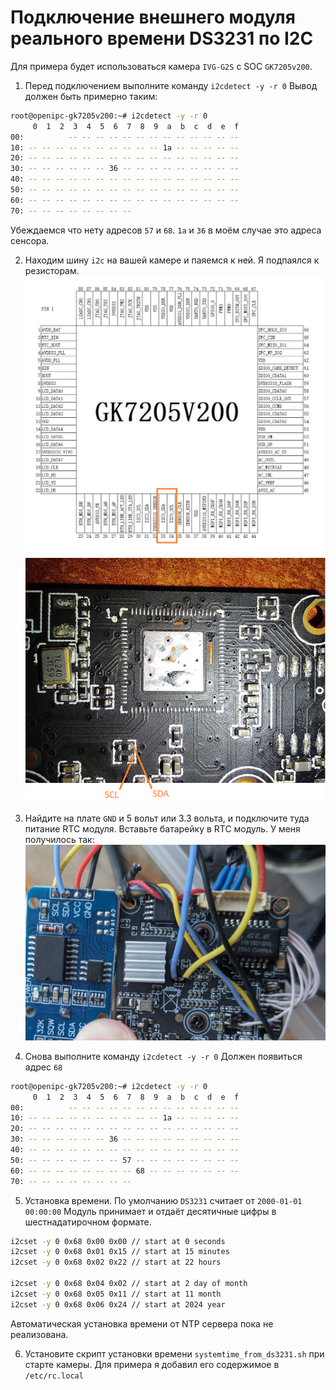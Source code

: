 # Подключение внешнего модуля реального времени DS3231 по I2C

Для примера будет использоваться камера `IVG-G2S` с SOC `GK7205v200`.

1. Перед подключением выполните команду `i2cdetect -y -r 0`
Вывод должен быть примерно таким:
```sh
root@openipc-gk7205v200:~# i2cdetect -y -r 0
     0  1  2  3  4  5  6  7  8  9  a  b  c  d  e  f
00:          -- -- -- -- -- -- -- -- -- -- -- -- --
10: -- -- -- -- -- -- -- -- -- -- 1a -- -- -- -- --
20: -- -- -- -- -- -- -- -- -- -- -- -- -- -- -- --
30: -- -- -- -- -- -- 36 -- -- -- -- -- -- -- -- --
40: -- -- -- -- -- -- -- -- -- -- -- -- -- -- -- --
50: -- -- -- -- -- -- -- -- -- -- -- -- -- -- -- --
60: -- -- -- -- -- -- -- -- -- -- -- -- -- -- -- --
70: -- -- -- -- -- -- -- --
```
Убеждаемся что нету адресов `57` и `68`. 
`1a` и `36` в моём случае это адреса сенсора.

2. Находим шину `i2c` на вашей камере и паяемся к ней.
Я подпаялся к резисторам.
![GK7205V200 SOC](img/image-1.png)
![I2C on IVG-G2S](img/image.png)

3. Найдите на плате `GND` и 5 вольт или 3.3 вольта, и подключите туда питание RTC модуля. Вставьте батарейку в RTC модуль.
У меня получилось так:
![alt text](img/image-2.png)

4. Снова выполните команду `i2cdetect -y -r 0`
Должен появиться адрес `68`
```sh
root@openipc-gk7205v200:~# i2cdetect -y -r 0
     0  1  2  3  4  5  6  7  8  9  a  b  c  d  e  f
00:          -- -- -- -- -- -- -- -- -- -- -- -- --
10: -- -- -- -- -- -- -- -- -- -- 1a -- -- -- -- --
20: -- -- -- -- -- -- -- -- -- -- -- -- -- -- -- --
30: -- -- -- -- -- -- 36 -- -- -- -- -- -- -- -- --
40: -- -- -- -- -- -- -- -- -- -- -- -- -- -- -- --
50: -- -- -- -- -- -- -- 57 -- -- -- -- -- -- -- --
60: -- -- -- -- -- -- -- -- 68 -- -- -- -- -- -- --
70: -- -- -- -- -- -- -- --
```

5. Установка времени. По умолчанию `DS3231` считает от `2000-01-01 00:00:00`
Модуль принимает и отдаёт десятичные цифры в шестнадатирочном формате.
```sh
i2cset -y 0 0x68 0x00 0x00 // start at 0 seconds
i2cset -y 0 0x68 0x01 0x15 // start at 15 minutes
i2cset -y 0 0x68 0x02 0x22 // start at 22 hours

i2cset -y 0 0x68 0x04 0x02 // start at 2 day of month
i2cset -y 0 0x68 0x05 0x11 // start at 11 month
i2cset -y 0 0x68 0x06 0x24 // start at 2024 year
```
Автоматическая установка времени от NTP сервера пока не реализована.

6. Установите скрипт установки времени `systemtime_from_ds3231.sh` при старте камеры. 
Для примера я добавил его содержимое в `/etc/rc.local`
